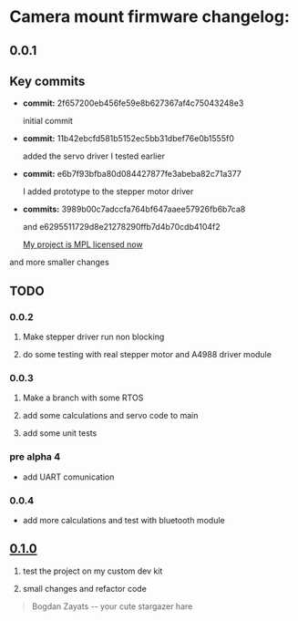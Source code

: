 # Camera mount firmware changelog:

## 0.0.1

## Key commits

- **commit:** 2f657200eb456fe59e8b627367af4c75043248e3
  
  initial commit

- **commit:** 11b42ebcfd581b5152ec5bb31dbef76e0b1555f0 
  
  added the servo driver I tested earlier

- **commit:** e6b7f93bfba80d084427877fe3abeba82c71a377
  
  I added prototype  to the stepper motor driver

- **commits:**  3989b00c7adccfa764bf647aaee57926fb6b7ca8 
  
  and  e6295511729d8e21278290ffb7d4b70cdb4104f2
  
  <u>My project is MPL licensed now</u>

and more smaller changes

## TODO

### 0.0.2

1. Make stepper driver run non blocking  

2. do some testing with real stepper motor and A4988 driver module

### 0.0.3

1. Make a branch with some RTOS

2. add some calculations and servo code to main

3. add some unit tests

### pre alpha 4

- add UART comunication

### 0.0.4

- add more calculations and test with bluetooth module

## <u>0.1.0</u>

1. test the project on my custom dev kit

2. small changes and refactor code



>  Bogdan Zayats -- your cute stargazer hare
